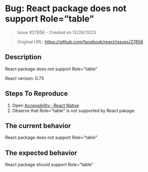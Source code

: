 # Bug: React package does not support Role=”table”

> Issue #27856 - Created on 12/26/2023

> Original URL: https://github.com/facebook/react/issues/27856

## Description

React package does not support Role=”table”

React version: 0.73

## Steps To Reproduce

1. Open [Accessibility · React Native](https://nam06.safelinks.protection.outlook.com/?url=https:%2f%2freactnative.dev%2fdocs%2faccessibility%23role&data=05%7c02%7cv-prajadhav%40microsoft.com%7cc2d7484e89a742ec86c808dc0250e258%7c72f988bf86f141af91ab2d7cd011db47%7c1%7c0%7c638387793626236656%7cUnknown%7cTWFpbGZsb3d8eyJWIjoiMC4wLjAwMDAiLCJQIjoiV2luMzIiLCJBTiI6Ik1haWwiLCJXVCI6Mn0%3D%7c3000%7c%7c%7c&sdata=5ozNuibDMiYkczkkCc24tZfXjKRPRLXdKDDRgBCYH8o%3D&reserved=0)
2. Observe that Role="table" is not supported by React pakage.

## The current behavior
React package does not support Role=”table”

## The expected behavior
React package should support Role=”table”
